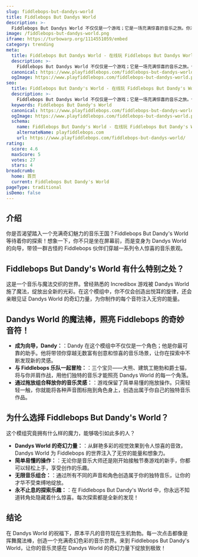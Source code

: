 ```yaml
---
slug: fiddlebops-but-dandys-world
title: Fiddlebops But Dandys World
description: >-
  Fiddlebops But Dandys World 不仅仅是一个游戏；它是一场充满惊喜的音乐之旅。你准备好加入这个奇幻冒险了吗？
image: /fiddlebops-but-dandys-world.png
iframe: https://turbowarp.org/1114551059/embed
category: trending
meta:
  title: Fiddlebops But Dandys World - 在线玩 Fiddlebops But Dandys World
  description: >-
    Fiddlebops But Dandys World 不仅仅是一个游戏；它是一场充满惊喜的音乐之旅。你准备好加入这个奇幻冒险了吗？
  canonical: https://www.playfiddlebops.com/fiddlebops-but-dandys-world/
  ogImage: https://www.playfiddlebops.com/fiddlebops-but-dandys-world.png
seo:
  title: Fiddlebops But Dandy's World - 在线玩 Fiddlebops But Dandy's World
  description: >-
    Fiddlebops But Dandys World 不仅仅是一个游戏；它是一场充满惊喜的音乐之旅。你准备好加入这个奇幻冒险了吗？
  keywords: Fiddlebops But Dandy's World
  canonical: https://www.playfiddlebops.com/fiddlebops-but-dandys-world/
  ogImage: https://www.playfiddlebops.com/fiddlebops-but-dandys-world.png
  schema:
    name: Fiddlebops But Dandy's World - 在线玩 Fiddlebops But Dandy's World
    alternateName: playfiddlebops.com
    url: https://www.playfiddlebops.com/fiddlebops-but-dandys-world/
rating:
  score: 4.6
  maxScore: 5
  votes: 27
  stars: 4
breadcrumb:
  home: 首页
  current: Fiddlebops But Dandy's World
pageType: traditional
isDemo: false
---
```


## 介绍

你是否渴望踏入一个充满奇幻魅力的音乐王国？Fiddlebops But Dandy's World 等待着你的探索！想象一下，你不只是坐在屏幕前，而是变身为 Dandys World 的向导，带领一群古怪的 Fiddlebops 伙伴们穿越一系列令人惊喜的音乐景观。

## Fiddlebops But Dandy's World 有什么特别之处？

这是一个音乐与魔法交织的世界。曾经熟悉的 Incredibox 游戏被 Dandys World 施了魔法，绽放出全新的光彩。在这个模组中，你不仅会创造出悦耳的旋律，还会亲眼见证 Dandys World 的奇幻力量，为你制作的每个音符注入无穷的能量。

## Dandys World 的魔法棒，照亮 Fiddlebops 的奇妙音符！

- **成为向导，Dandy：**：Dandy 在这个模组中不仅仅是一个角色；他是你最可靠的助手。他将带领你穿越无数富有创意和惊喜的音乐场景，让你在探索中不断发现新的灵感。
- **与 Fiddlebops 乐队一起冒险：**：三个宝贝——大熊、建筑工鲍勃和爵士猫，将与你并肩作战，用他们独特的音乐才能照亮 Dandys World 的每一个角落。
- **通过拖放组合释放你的音乐灵感：**：游戏保留了简单易懂的拖放操作。只需轻轻一触，你就能将各种声音图标拖到角色身上，创造出属于你自己的独特音乐作品。

## 为什么选择 Fiddlebops But Dandy's World？

这个模组究竟拥有什么样的魔力，能够吸引如此多的人？

- **Dandys World 的奇幻力量：**：从鲜艳多彩的视觉效果到令人惊喜的音效，Dandys World 为 Fiddlebops 的世界注入了无穷的能量和想象力。
- **简单易懂的操作：**：无论你是音乐大师还是刚开始接触节奏游戏的新手，你都可以轻松上手，享受创作的乐趣。
- **无限音乐组合：**：通过所有不同的声音和角色创造属于你的独特音乐，让你的才华不受束缚地绽放。
- **永不止息的探索乐趣：**：在 Fiddlebops But Dandy's World 中，你永远不知道转角处隐藏着什么惊喜。每次探索都是全新的发现！

## 结论

在 Dandys World 的祝福下，原本平凡的音符现在生机勃勃。每一次点击都像是挥舞魔法棒，创造一个充满奇幻色彩的音乐世界。来到 Fiddlebops But Dandy's World，让你的音乐灵感在 Dandys World 的奇幻力量下绽放到极致！
